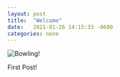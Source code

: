 ```yaml
---
layout: post
title:  "Welcome"
date:   2021-01-26 14:15:33 -0600
categories: none
---
```

![Bowling!](/assets/bowling.jpg)

First Post!
